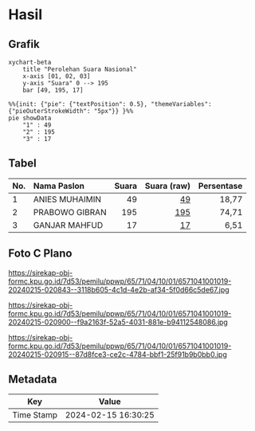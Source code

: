# Hasil

## Grafik

```mermaid
xychart-beta
    title "Perolehan Suara Nasional"
    x-axis [01, 02, 03]
    y-axis "Suara" 0 --> 195
    bar [49, 195, 17]
```

```mermaid
%%{init: {"pie": {"textPosition": 0.5}, "themeVariables": {"pieOuterStrokeWidth": "5px"}} }%%
pie showData
    "1" : 49
    "2" : 195
    "3" : 17
```

## Tabel

| No. | Nama Paslon    | Suara | Suara (raw) | Persentase |
|:--- |:-------------- | -----:| -----------:| ----------:|
| 1   | ANIES MUHAIMIN | 49    | [49][p-1]   | 18,77      |
| 2   | PRABOWO GIBRAN | 195   | [195][p-2]  | 74,71      |
| 3   | GANJAR MAHFUD  | 17    | [17][p-3]   | 6,51       |


[p-1]: https://github.com/gigit-pemilu/pemilu-2024/blob/main/pilpres/hitung-suara/sub/65-kalimantan-utara/sub/71-kota-tarakan/sub/04-tarakan-utara/sub/1001-juata-laut/sub/019-tps/sub/paslon-1.txt
[p-2]: https://github.com/gigit-pemilu/pemilu-2024/blob/main/pilpres/hitung-suara/sub/65-kalimantan-utara/sub/71-kota-tarakan/sub/04-tarakan-utara/sub/1001-juata-laut/sub/019-tps/sub/paslon-2.txt
[p-3]: https://github.com/gigit-pemilu/pemilu-2024/blob/main/pilpres/hitung-suara/sub/65-kalimantan-utara/sub/71-kota-tarakan/sub/04-tarakan-utara/sub/1001-juata-laut/sub/019-tps/sub/paslon-3.txt

## Foto C Plano

https://sirekap-obj-formc.kpu.go.id/7d53/pemilu/ppwp/65/71/04/10/01/6571041001019-20240215-020843--3118b605-4c1d-4e2b-af34-5f0d66c5de67.jpg

https://sirekap-obj-formc.kpu.go.id/7d53/pemilu/ppwp/65/71/04/10/01/6571041001019-20240215-020900--f9a2163f-52a5-4031-881e-b94112548086.jpg

https://sirekap-obj-formc.kpu.go.id/7d53/pemilu/ppwp/65/71/04/10/01/6571041001019-20240215-020915--87d8fce3-ce2c-4784-bbf1-25f91b9b0bb0.jpg


## Metadata

| Key        | Value               |
| ---------- | ------------------- |
| Time Stamp | 2024-02-15 16:30:25 |



